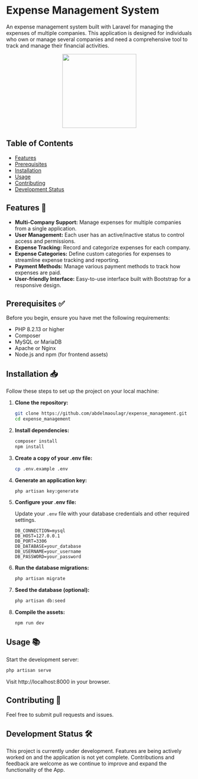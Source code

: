# Expense Management System

An expense management system built with Laravel for managing the expenses of multiple companies. This application is designed for individuals who own or manage several companies and need a comprehensive tool to track and manage their financial activities.
<p align="center">
<img src="https://cdn.jsdelivr.net/gh/devicons/devicon@latest/icons/laravel/laravel-original-wordmark.svg" width="200" height="200"/>
</p>

## Table of Contents

- [Features](#features-)
- [Prerequisites](#prerequisites-)
- [Installation](#installation-)
- [Usage](#usage-)
- [Contributing](#contributing-)
- [Development Status](#development-status-)

## Features 🚀

- **Multi-Company Support:** Manage expenses for multiple companies from a single application.
- **User Management:** Each user has an active/inactive status to control access and permissions.
- **Expense Tracking:** Record and categorize expenses for each company.
- **Expense Categories:** Define custom categories for expenses to streamline expense tracking and reporting.
- **Payment Methods:** Manage various payment methods to track how expenses are paid.
- **User-friendly Interface:** Easy-to-use interface built with Bootstrap for a responsive design.


## Prerequisites ✅

Before you begin, ensure you have met the following requirements:

- PHP 8.2.13 or higher
- Composer
- MySQL or MariaDB
- Apache or Nginx
- Node.js and npm (for frontend assets)

## Installation 📥

Follow these steps to set up the project on your local machine:

1. **Clone the repository:**

    ```bash
    git clone https://github.com/abdelmaoulagr/expense_management.git
    cd expense_management
    ```

2. **Install dependencies:**

    ```bash
    composer install
    npm install
    ```

3. **Create a copy of your .env file:**

    ```bash
    cp .env.example .env
    ```

4. **Generate an application key:**

    ```bash
    php artisan key:generate
    ```

5. **Configure your .env file:**

    Update your `.env` file with your database credentials and other required settings.

    ```plaintext
    DB_CONNECTION=mysql
    DB_HOST=127.0.0.1
    DB_PORT=3306
    DB_DATABASE=your_database
    DB_USERNAME=your_username
    DB_PASSWORD=your_password
    ```

6. **Run the database migrations:**

    ```bash
    php artisan migrate
    ```

7. **Seed the database (optional):**

    ```bash
    php artisan db:seed
    ```

8. **Compile the assets:**

    ```bash
    npm run dev
    ```

## Usage 📚

Start the development server:

```bash
php artisan serve
```
Visit http://localhost:8000 in your browser.

## Contributing 🤝 

Feel free to submit pull requests and issues.
## Development Status 🛠️

This project is currently under development. Features are being actively worked on and the application is not yet complete. Contributions and feedback are welcome as we continue to improve and expand the functionality of the App.
